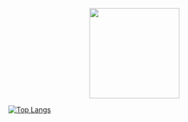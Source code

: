 

<p align="center">
<a href="https://github.com/unworried">
  <img height="180em" src="https://github-readme-stats-phi-one-63.vercel.app/api?username=unworried&count_private=true&show_icons=true&theme=dark" />

  
  ![Top Langs](https://github-readme-stats-phi-one-63.vercel.app/api/top-langs/?username=unworried)
  <!-- <img height="180em" src="https://github-readme-stats-phi-one-63.vercel.app/api/top-langs/?username=unworried&layout=compact&theme=dark" /> -->
</a>
</p>
